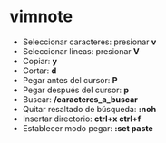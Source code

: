 # vimnote
* Seleccionar caracteres: presionar **v** 
* Seleccionar lineas: presionar **V**
* Copiar: **y**
* Cortar: **d**
* Pegar antes del cursor: **P**
* Pegar después del cursor: **p**
* Buscar: **/caracteres_a_buscar**
* Quitar resaltado de búsqueda: **:noh**
* Insertar directorio: **ctrl+x ctrl+f**
* Establecer modo pegar: **:set paste**
